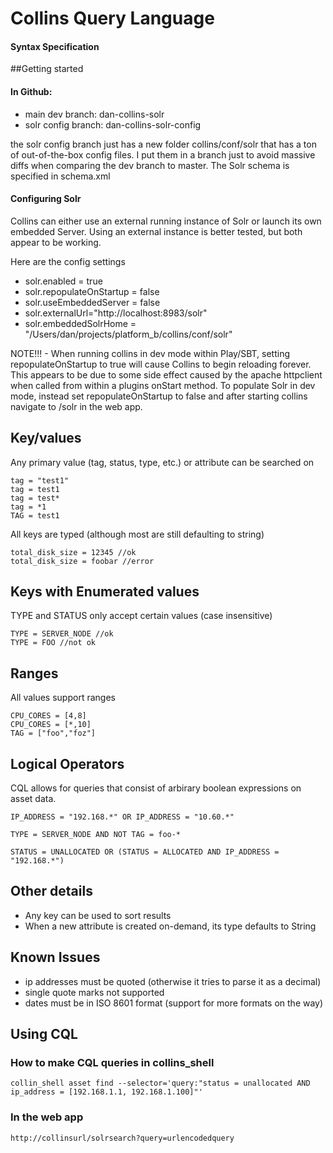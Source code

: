 # Collins Query Language
#### Syntax Specification

##Getting started

#### In Github:

- main dev branch: dan-collins-solr
- solr config branch: dan-collins-solr-config

the solr config branch just has a new folder collins/conf/solr that has a ton
of out-of-the-box config files.  I put them in a branch just to avoid massive
diffs when comparing the dev branch to master.  The Solr schema is specified in schema.xml

#### Configuring Solr

Collins can either use an external running instance of Solr or launch its own embedded Server.  Using an external instance is better tested, but both appear to be working.

Here are the config settings

- solr.enabled = true
- solr.repopulateOnStartup = false
- solr.useEmbeddedServer = false
- solr.externalUrl="http://localhost:8983/solr"
- solr.embeddedSolrHome = "/Users/dan/projects/platform_b/collins/conf/solr"

NOTE!!! - When running collins in dev mode within Play/SBT, setting
repopulateOnStartup to true will cause Collins to begin reloading forever.
This appears to be due to some side effect caused by the apache httpclient when
called from within a plugins onStart method.  To populate Solr in dev mode,
instead set repopulateOnStartup to false and after starting collins navigate to
/solr in the web app.  

## Key/values

Any primary value (tag, status, type, etc.) or attribute can be searched on

    tag = "test1"
    tag = test1
    tag = test*
    tag = *1
    TAG = test1

All keys are typed (although most are still defaulting to string)

    total_disk_size = 12345 //ok
    total_disk_size = foobar //error

## Keys with Enumerated values
TYPE and STATUS only accept certain values (case insensitive)

    TYPE = SERVER_NODE //ok
    TYPE = FOO //not ok

## Ranges

All values support ranges

    CPU_CORES = [4,8]
    CPU_CORES = [*,10]
    TAG = ["foo","foz"]

## Logical Operators

CQL allows for queries that consist of arbirary boolean expressions on asset data.

    IP_ADDRESS = "192.168.*" OR IP_ADDRESS = "10.60.*"
    
    TYPE = SERVER_NODE AND NOT TAG = foo-*
    
    STATUS = UNALLOCATED OR (STATUS = ALLOCATED AND IP_ADDRESS = "192.168.*")

## Other details

- Any key can be used to sort results
- When a new attribute is created on-demand, its type defaults to String

## Known Issues

- ip addresses must be quoted (otherwise it tries to parse it as a decimal)
- single quote marks not supported
- dates must be in ISO 8601 format (support for more formats on the way)

## Using CQL 

### How to make CQL queries in collins_shell

    collin_shell asset find --selector='query:"status = unallocated AND ip_address = [192.168.1.1, 192.168.1.100]"' 

### In the web app

    http://collinsurl/solrsearch?query=urlencodedquery


